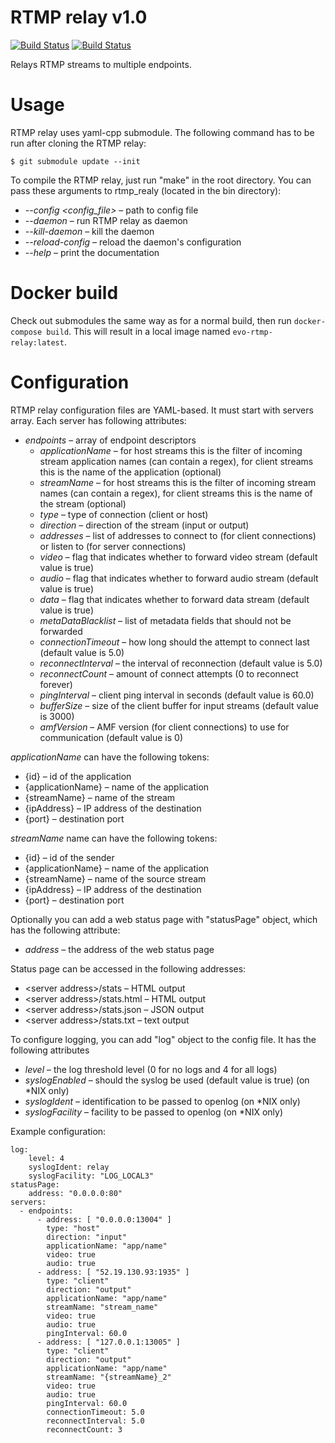 # RTMP relay v1.0

[![Build Status](https://api.travis-ci.org/elnormous/rtmp_relay.svg?branch=master)](https://travis-ci.org/elnormous/rtmp_relay) [![Build Status](https://ci.appveyor.com/api/projects/status/9axwxwyf99dcr11d?svg=true)](https://ci.appveyor.com/project/elnormous/rtmp_relay)

Relays RTMP streams to multiple endpoints.

# Usage

RTMP relay uses yaml-cpp submodule. The following command has to be run after cloning the RTMP relay:

```
$ git submodule update --init
```

To compile the RTMP relay, just run "make" in the root directory.
You can pass these arguments to rtmp_realy (located in the bin directory):

* *--config <config_file>* – path to config file
* *--daemon* – run RTMP relay as daemon
* *--kill-daemon* – kill the daemon
* *--reload-config* – reload the daemon's configuration
* *--help* – print the documentation

# Docker build
Check out submodules the same way as for a normal build, then run `docker-compose build`. This will result in a local image named `evo-rtmp-relay:latest`.

# Configuration

RTMP relay configuration files are YAML-based. It must start with servers array. Each server has following attributes:

* *endpoints* – array of endpoint descriptors
  * *applicationName* – for host streams this is the filter of incoming stream application names (can contain a regex), for client streams this is the name of the application (optional)
  * *streamName* – for host streams this is the filter of incoming stream names (can contain a regex), for client streams this is the name of the stream (optional)
  * *type* – type of connection (client or host)
  * *direction* – direction of the stream (input or output)
  * *addresses* – list of addresses to connect to (for client connections) or listen to (for server connections)
  * *video* – flag that indicates whether to forward video stream (default value is true)
  * *audio* – flag that indicates whether to forward audio stream (default value is true)
  * *data* – flag that indicates whether to forward data stream (default value is true)
  * *metaDataBlacklist* – list of metadata fields that should not be forwarded
  * *connectionTimeout* – how long should the attempt to connect last (default value is 5.0)
  * *reconnectInterval* – the interval of reconnection (default value is 5.0)
  * *reconnectCount* – amount of connect attempts (0 to reconnect forever)
  * *pingInterval* – client ping interval in seconds (default value is 60.0)
  * *bufferSize* – size of the client buffer for input streams (default value is 3000)
  * *amfVersion* – AMF version (for client connections) to use for communication (default value is 0)

*applicationName* can have the following tokens:

* {id} – id of the application
* {applicationName} – name of the application
* {streamName} – name of the stream
* {ipAddress} – IP address of the destination
* {port} – destination port

*streamName* name can have the following tokens:

* {id} – id of the sender
* {applicationName} – name of the application
* {streamName} – name of the source stream
* {ipAddress} – IP address of the destination
* {port} – destination port

Optionally you can add a web status page with "statusPage" object, which has the following attribute:
* *address* – the address of the web status page

Status page can be accessed in the following addresses:
* &lt;server address&gt;/stats – HTML output
* &lt;server address&gt;/stats.html – HTML output
* &lt;server address&gt;/stats.json – JSON output
* &lt;server address&gt;/stats.txt – text output

To configure logging, you can add "log" object to the config file. It has the following attributes
* *level* – the log threshold level (0 for no logs and 4 for all logs)
* *syslogEnabled* – should the syslog be used (default value is true) (on *NIX only)
* *syslogIdent* – identification to be passed to openlog (on *NIX only)
* *syslogFacility* – facility to be passed to openlog (on *NIX only)

Example configuration:

    log:
        level: 4
        syslogIdent: relay
        syslogFacility: "LOG_LOCAL3"
    statusPage:
        address: "0.0.0.0:80"
    servers:
      - endpoints:
          - address: [ "0.0.0.0:13004" ]
            type: "host"
            direction: "input"
            applicationName: "app/name"
            video: true
            audio: true
          - address: [ "52.19.130.93:1935" ]
            type: "client"
            direction: "output"
            applicationName: "app/name"
            streamName: "stream_name"
            video: true
            audio: true
            pingInterval: 60.0
          - address: [ "127.0.0.1:13005" ]
            type: "client"
            direction: "output"
            applicationName: "app/name"
            streamName: "{streamName}_2"
            video: true
            audio: true
            pingInterval: 60.0
            connectionTimeout: 5.0
            reconnectInterval: 5.0
            reconnectCount: 3
